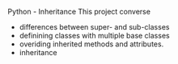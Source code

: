 Python - Inheritance
This project converse 
- differences between super- and sub-classes
- definining classes with multiple base classes
- overiding inherited methods and attributes.
- inheritance